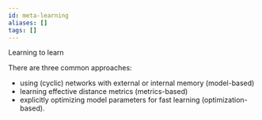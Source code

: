 ```yaml
---
id: meta-learning
aliases: []
tags: []
---
```


Learning to learn

There are three common approaches:
- using (cyclic) networks with external or internal memory (model-based)
- learning effective distance metrics (metrics-based)
- explicitly optimizing model parameters for fast learning (optimization-based).
